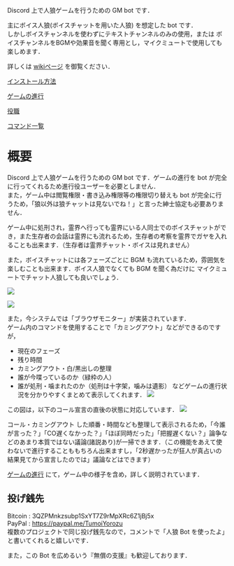 
Discord 上で人狼ゲームを行うための GM bot です．

主にボイス人狼(ボイスチャットを用いた人狼) を想定した bot です．  
しかしボイスチャンネルを使わずにテキストチャンネルのみの使用，または ボイスチャンネルをBGMや効果音を聞く専用とし，マイクミュートで使用しても楽しめます．

詳しくは [wikiページ](../../wiki/) を御覧ください．

[インストール方法](../../wiki/インストール方法)

[ゲームの進行](../../wiki/ゲームの進行)

[役職](../../wiki/役職)

[コマンド一覧](../../wiki/コマンド一覧)


# 概要

Discord 上で人狼ゲームを行うための GM bot です．ゲームの進行を bot が完全に行ってくれるため進行役ユーザーを必要としません．  
また，ゲーム中は閲覧権限・書き込み権限等の権限切り替えも bot が完全に行うため，「狼以外は狼チャットは見ないでね！」と言った紳士協定も必要ありません．  

ゲーム中に処刑され，霊界へ行っても霊界にいる人同士でのボイスチャットができ，また生存者の会話は霊界にも流れるため，生存者の考察を霊界でガヤを入れることも出来ます．（生存者は霊界チャット・ボイスは見れません）  

また，ボイスチャットには各フェーズごとに BGM も流れているため，雰囲気を楽しむことも出来ます．ボイス人狼でなくても BGM を聞く為だけに マイクミュートでチャット人狼しても良いでしょう．

![](../../wiki/img/desc/make_room2.jpg)

![](../../wiki/img/desc/fin1.jpg)



また，今システムでは「ブラウザモニター」が実装されています．  
ゲーム内のコマンドを使用することで「カミングアウト」などができるのですが，
- 現在のフェーズ
- 残り時間
- カミングアウト・白/黒出しの整理
- 誰が今喋っているのか（緑枠の人）
- 誰が処刑・噛まれたのか（処刑は十字架，噛みは遺影）
などゲームの進行状況を分かりやすくまとめて表示してくれます．
![](../../wiki/img/desc/browser.jpg)

この図は，以下のコール宣言の直後の状態に対応しています．
![](../../wiki/img/desc/call_co2.jpg)

コール・カミングアウト した順番・時間なども整理して表示されるため，「今誰が言った？」「CO遅くなかった？」「ほぼ同時だった」「把握遅くない？」論争などのあまり本質ではない議論(諸説あり)が一掃できます．（この機能をあえて使わないで進行することももちろん出来ますし，「2秒遅かったが狂人が真占いの結果見てから宣言したのでは」議論などはできます）


[ゲームの進行](../../wiki/ゲームの進行) にて，ゲーム中の様子を含め，詳しく説明されています．

## 投げ銭先
Bitcoin : 3QZPMnkzsubp1SxYT7Z9rMpXRc6Z1jBj5x  
PayPal : https://paypal.me/TumoiYorozu   
複数のプロジェクトで同じ投げ銭先なので，コメントで「人狼 Bot を使ったよ」と書いてくれると嬉しいです．

また，この Bot を広めるいう『無償の支援』も歓迎しております．



